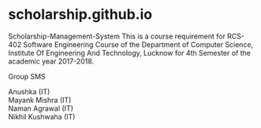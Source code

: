 # scholarship.github.io
Scholarship-Management-System
This is a course requirement for RCS-402 Software Engineering Course of the Department of Computer Science, Institute Of Engineering And Technology, Lucknow for 4th Semester of the academic year 2017-2018.

Group SMS

Anushka (IT)<br/>
Mayank Mishra (IT)<br/>
Naman Agrawal (IT)<br/>
Nikhil Kushwaha (IT)<br/>